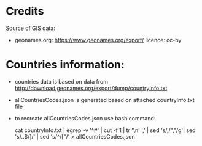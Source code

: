 
# Credits

Source of GIS data:
- geonames.org: https://www.geonames.org/export/ licence: cc-by



# Countries information:

- countries data is based on data from http://download.geonames.org/export/dump/countryInfo.txt
- allCountriesCodes.json is generated based on attached countryInfo.txt file

- to recreate allCountriesCodes.json use bash command:

  cat countryInfo.txt | egrep -v '^#' | cut -f 1 | tr '\n' ',' | sed 's/,/","/g'| sed 's/..$/]/' | sed 's/^/["/' > allCountriesCodes.json

